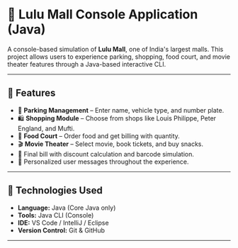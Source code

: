 # 🏬 Lulu Mall Console Application (Java)

A console-based simulation of **Lulu Mall**, one of India's largest malls. This project allows users to experience parking, shopping, food court, and movie theater features through a Java-based interactive CLI.

---

## 📌 Features

- 🚗 **Parking Management** – Enter name, vehicle type, and number plate.
- 🛍️ **Shopping Module** – Choose from shops like Louis Philippe, Peter England, and Mufti.
- 🍔 **Food Court** – Order food and get billing with quantity.
- 🎬 **Movie Theater** – Select movie, book tickets, and buy snacks.
- 🧾 Final bill with discount calculation and barcode simulation.
- 🎉 Personalized user messages throughout the experience.

---

## 🔧 Technologies Used

- **Language:** Java (Core Java only)
- **Tools:** Java CLI (Console)
- **IDE:** VS Code / IntelliJ / Eclipse
- **Version Control:** Git & GitHub

---

